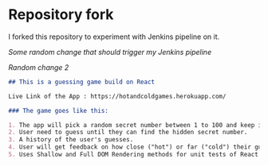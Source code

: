 # Repository fork
I forked this repository to experiment with Jenkins pipeline on it.

*Some random change that should trigger my Jenkins pipeline*

*Random change 2*
```Markdown
## This is a guessing game build on React

Live Link of the App : https://hotandcoldgames.herokuapp.com/

### The game goes like this:

1. The app will pick a random secret number between 1 to 100 and keep it hidden.
2. User need to guess until they can find the hidden secret number.
3. A history of the user's guesses.
4. User will get feedback on how close ("hot") or far ("cold") their guess is.
5. Uses Shallow and Full DOM Rendering methods for unit tests of React components using Enzyme/Jest test framework.
```